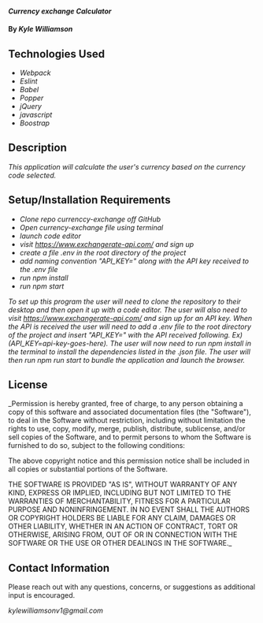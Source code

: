 #### _Currency exchange Calculator_

#### By _**Kyle Williamson**_

## Technologies Used

* _Webpack_
* _Eslint_
* _Babel_
* _Popper_
* _jQuery_
* _javascript_
* _Boostrap_


## Description

_This application will calculate the user's currency based on the currency code selected._

## Setup/Installation Requirements

* _Clone repo currenccy-exchange off GitHub_
* _Open currency-exchange file using terminal_
* _launch code editor_
* _visit https://www.exchangerate-api.com/ and sign up_
* _create a file .env in the root directory of the project_
* _add naming convention "API_KEY=" along with the API key received to the .env file_
* _run npm install_
* _run npm start_


_To set up this program the user will need to clone the repository to their desktop and then open it up with a code editor. The user will also need to visit https://www.exchangerate-api.com/ and sign up for an API key.  When the API is received the user will need to add a .env file to the root directory of the project and insert "API_KEY=" with the API received following. Ex)(API_KEY=api-key-goes-here).  The user will now need to run npm install in the terminal to install the dependencies listed in the .json file. The user will then run npm run start to bundle the application and launch the browser._

## License

_Permission is hereby granted, free of charge, to any person obtaining a copy of this software and associated documentation files (the "Software"), to deal in the Software without restriction, including without limitation the rights to use, copy, modify, merge, publish, distribute, sublicense, and/or sell copies of the Software, and to permit persons to whom the Software is furnished to do so, subject to the following conditions:

The above copyright notice and this permission notice shall be included in all copies or substantial portions of the Software.

THE SOFTWARE IS PROVIDED "AS IS", WITHOUT WARRANTY OF ANY KIND, EXPRESS OR IMPLIED, INCLUDING BUT NOT LIMITED TO THE WARRANTIES OF MERCHANTABILITY, FITNESS FOR A PARTICULAR PURPOSE AND NONINFRINGEMENT. IN NO EVENT SHALL THE AUTHORS OR COPYRIGHT HOLDERS BE LIABLE FOR ANY CLAIM, DAMAGES OR OTHER LIABILITY, WHETHER IN AN ACTION OF CONTRACT, TORT OR OTHERWISE, ARISING FROM, OUT OF OR IN CONNECTION WITH THE SOFTWARE OR THE USE OR OTHER DEALINGS IN THE SOFTWARE._

## Contact Information

Please reach out with any questions, concerns, or suggestions as additional input is encouraged.

_kylewilliamsonv1@gmail.com_ 